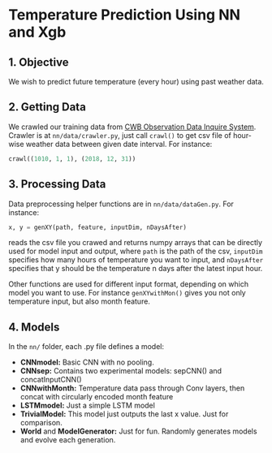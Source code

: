 # Temperature Prediction Using NN and Xgb

## 1. Objective
We wish to predict future temperature (every hour) using past weather data.

## 2. Getting Data
We crawled our training data from [CWB Observation Data Inquire System](https://e-service.cwb.gov.tw/HistoryDataQuery/index.jsp?fbclid=IwAR03ffdzMn6oSFDsNSeT34qiOHi5ut4rmW3rIriom7PJGXeFaSqE5I9MyZg). Crawler is at `nn/data/crawler.py`, just call `crawl()` to get csv file of hour-wise weather data between given date interval. For instance:
```python
crawl((1010, 1, 1), (2018, 12, 31))
```

## 3. Processing Data
Data preprocessing helper functions are in `nn/data/dataGen.py`. For instance:
```python
x, y = genXY(path, feature, inputDim, nDaysAfter)
```
reads the csv file you crawed and returns numpy arrays that can be directly used for model input and output, where `path` is the path of the csv, `inputDim` specifies how many hours of temperature you want to input, and `nDaysAfter` specifies that y should be the temperature n days after the latest input hour.

Other functions are used for different input format, depending on which model you want to use. For instance `genXYwithMon()` gives you not only temperature input, but also month feature.

## 4. Models
In the `nn/` folder, each .py file defines a model:
* **CNNmodel:** Basic CNN with no pooling.
* **CNNsep:** Contains two experimental models: sepCNN() and concatInputCNN()
* **CNNwithMonth:** Temperature data pass through Conv layers, then concat with circularly encoded month feature
* **LSTMmodel:** Just a simple LSTM model
* **TrivialModel:** This model just outputs the last x value. Just for comparison.
* **World** and **ModelGenerator:** Just for fun. Randomly generates models and evolve each generation.
